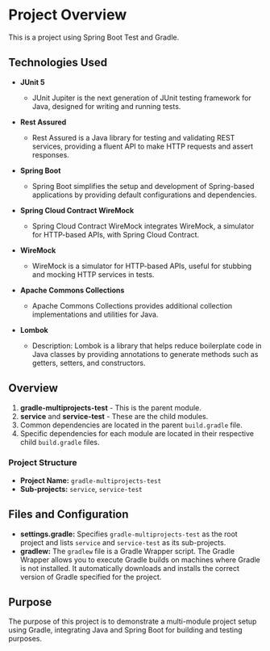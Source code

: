 # Project Overview
This is a project using Spring Boot Test and Gradle.

## Technologies Used

- **JUnit 5**
    - JUnit Jupiter is the next generation of JUnit testing framework for Java, designed for writing and running tests.

- **Rest Assured**
    - Rest Assured is a Java library for testing and validating REST services, providing a fluent API to make HTTP requests and assert responses.

- **Spring Boot**
    - Spring Boot simplifies the setup and development of Spring-based applications by providing default configurations and dependencies.

- **Spring Cloud Contract WireMock**
    - Spring Cloud Contract WireMock integrates WireMock, a simulator for HTTP-based APIs, with Spring Cloud Contract.

- **WireMock**
    - WireMock is a simulator for HTTP-based APIs, useful for stubbing and mocking HTTP services in tests.

- **Apache Commons Collections**
    - Apache Commons Collections provides additional collection implementations and utilities for Java.

- **Lombok**
    - Description: Lombok is a library that helps reduce boilerplate code in Java classes by providing annotations to generate methods such as getters, setters, and constructors.

## Overview

1. **gradle-multiprojects-test** - This is the parent module.
2. **service** and **service-test** - These are the child modules.
3. Common dependencies are located in the parent `build.gradle` file.
4. Specific dependencies for each module are located in their respective child `build.gradle` files.

### Project Structure

- **Project Name:** `gradle-multiprojects-test`
- **Sub-projects:** `service`, `service-test`

## Files and Configuration

- **settings.gradle:** Specifies `gradle-multiprojects-test` as the root project and lists `service` and `service-test` as its sub-projects.
- **gradlew:** The `gradlew` file is a Gradle Wrapper script. The Gradle Wrapper allows you to execute Gradle builds on machines where Gradle is not installed. It automatically downloads and installs the correct version of Gradle specified for the project.

## Purpose

The purpose of this project is to demonstrate a multi-module project setup using Gradle, integrating Java and Spring Boot for building and testing purposes.
